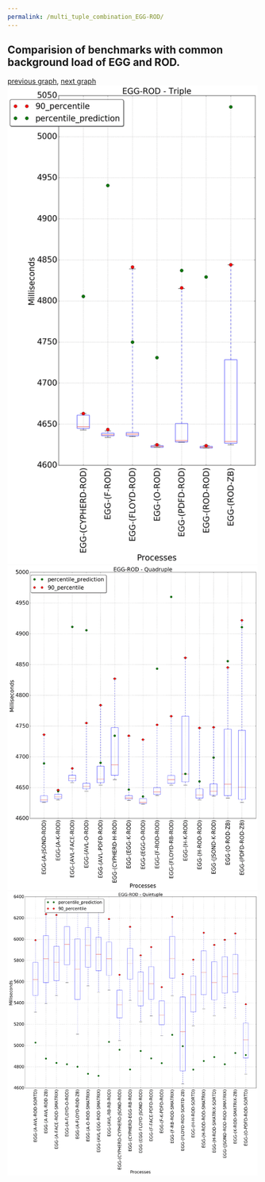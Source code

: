 ```yaml
---
permalink: /multi_tuple_combination_EGG-ROD/
---
```



## Comparision of benchmarks with common background load of EGG and ROD.

[previous graph](../multi_tuple_combination_EGG-RB/), [next graph](../multi_tuple_combination_EGG-SMATRIX/)
![graph figure](./images/triple/EGG/EGG-ROD_box.png)![graph figure](./images/quadruple/EGG/EGG-ROD_box.png)![graph figure](./images/quintuple/EGG/EGG-ROD_box.png)